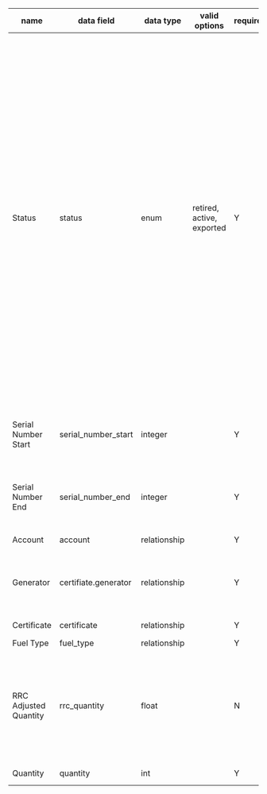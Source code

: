 | name                  | data field           | data type    | valid options              | required? | description                                                                                                                                                                                                                                                                                                                                                                                                  |
|-----------------------|----------------------|--------------|----------------------------|-----------|--------------------------------------------------------------------------------------------------------------------------------------------------------------------------------------------------------------------------------------------------------------------------------------------------------------------------------------------------------------------------------------------------------------|
| Status                | status               | enum         | retired, active,  exported | Y         | retired': RECs that have been retired for a Voluntary or Compliance purpose and are no longer available in the system to be transacted upon., 'active': RECs that have not be retired and are still available in the system for transactions., 'exported': RECs that have been exported from the M-RETS and now live in another registry. These RECs are no longer available to be transacted in the system. |
| Serial Number Start   | serial_number_start  | integer      |                            | Y         | The first serial number sequantially contained in the quantity.                                                                                                                                                                                                                                                                                                                                              |
| Serial Number End     | serial_number_end    | integer      |                            | Y         | The last serial number sequantially contained in the quantity.                                                                                                                                                                                                                                                                                                                                               |
| Account               | account              | relationship |                            | Y         | Name of Account                                                                                                                                                                                                                                                                                                                                                                                              |
| Generator             | certifiate.generator | relationship |                            | Y         | ID assigned by the M-RETS to a generator upon creation                                                                                                                                                                                                                                                                                                                                                       |
| Certificate           | certificate          | relationship |                            | Y         | Generator Name                                                                                                                                                                                                                                                                                                                                                                                               |
| Fuel Type             | fuel_type            | relationship |                            | Y         |                                                                                                                                                                                                                                                                                                                                                                                                              |
| RRC Adjusted Quantity | rrc_quantity         | float        |                            | N         | Relevant only for the WI RPS program. Read more about how this value is calculated here: [coming soon].                                                                                                                                                                                                                                                                                                      |
| Quantity              | quantity             | int          |                            | Y         | Quantity of RECs                                                                                                                                                                                                                                                                                                                                                                                             |
